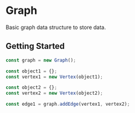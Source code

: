 # Graph

Basic graph data structure to store data.

## Getting Started

```typescript
const graph = new Graph();

const object1 = {};
const vertex1 = new Vertex(object1);

const object2 = {};
const vertex2 = new Vertex(object2);

const edge1 = graph.addEdge(vertex1, vertex2);
```
